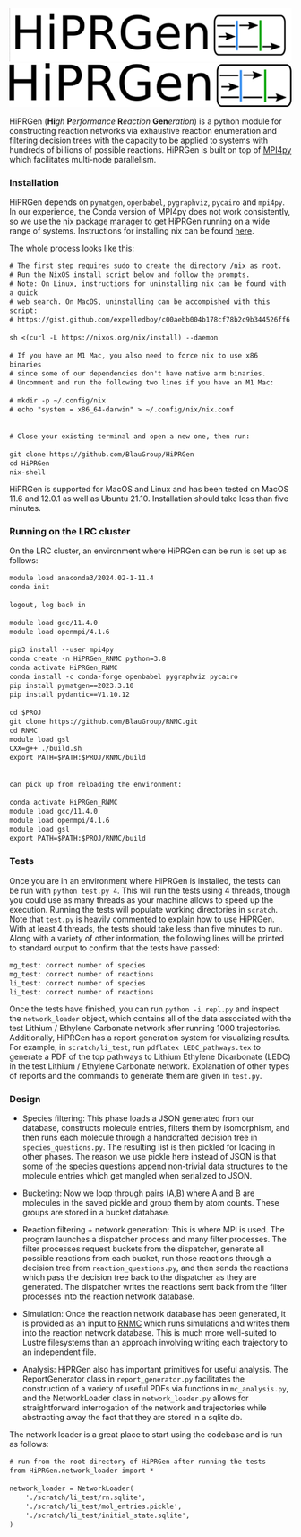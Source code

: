![logo](./logo_dark.png#gh-dark-mode-only)
![logo](./logo.png#gh-light-mode-only)

HiPRGen (**Hi**_gh_ **P**_erformance_ **R**_eaction_ **Gen**_eration_) is a python module for constructing reaction networks via exhaustive reaction enumeration and filtering decision trees with the capacity to be applied to systems with hundreds of billions of possible reactions. HiPRGen is built on top of [MPI4py](https://mpi4py.readthedocs.io/en/stable/) which facilitates multi-node parallelism.

### Installation

HiPRGen depends on `pymatgen`, `openbabel`, `pygraphviz`, `pycairo` and `mpi4py`. In our experience, the Conda version of MPI4py does not work consistently, so we use the [nix package manager](https://nixos.org/) to get HiPRGen running on a wide range of systems.  Instructions for installing nix can be found [here](https://nixos.org/download.html).

The whole process looks like this:
```
# The first step requires sudo to create the directory /nix as root.
# Run the NixOS install script below and follow the prompts.
# Note: On Linux, instructions for uninstalling nix can be found with a quick
# web search. On MacOS, uninstalling can be accompished with this script:
# https://gist.github.com/expelledboy/c00aebb004b178cf78b2c9b344526ff6

sh <(curl -L https://nixos.org/nix/install) --daemon

# If you have an M1 Mac, you also need to force nix to use x86 binaries
# since some of our dependencies don't have native arm binaries.
# Uncomment and run the following two lines if you have an M1 Mac:

# mkdir -p ~/.config/nix
# echo "system = x86_64-darwin" > ~/.config/nix/nix.conf


# Close your existing terminal and open a new one, then run:

git clone https://github.com/BlauGroup/HiPRGen
cd HiPRGen
nix-shell
```

HiPRGen is supported for MacOS and Linux and has been tested on MacOS 11.6 and 12.0.1 as well as Ubuntu 21.10. Installation should take less than five minutes.


### Running on the LRC cluster

On the LRC cluster, an environment where HiPRGen can be run is set up as follows:

```
module load anaconda3/2024.02-1-11.4
conda init

logout, log back in

module load gcc/11.4.0
module load openmpi/4.1.6

pip3 install --user mpi4py
conda create -n HiPRGen_RNMC python=3.8
conda activate HiPRGen_RNMC
conda install -c conda-forge openbabel pygraphviz pycairo
pip install pymatgen==2023.3.10
pip install pydantic==V1.10.12

cd $PROJ
git clone https://github.com/BlauGroup/RNMC.git
cd RNMC
module load gsl
CXX=g++ ./build.sh
export PATH=$PATH:$PROJ/RNMC/build


can pick up from reloading the environment:

conda activate HiPRGen_RNMC
module load gcc/11.4.0
module load openmpi/4.1.6
module load gsl
export PATH=$PATH:$PROJ/RNMC/build
```

### Tests

Once you are in an environment where HiPRGen is installed, the tests can be run with `python test.py 4`. This will run the tests using 4 threads, though you could use as many threads as your machine allows to speed up the execution. Running the tests will populate working directories in `scratch`. Note that `test.py` is heavily commented to explain how to use HiPRGen. With at least 4 threads, the tests should take less than five minutes to run. Along with a variety of other information, the following lines will be printed to standard output to confirm that the tests have passed:

```
mg_test: correct number of species
mg_test: correct number of reactions
li_test: correct number of species
li_test: correct number of reactions
```

Once the tests have finished, you can run `python -i repl.py` and inspect the `network_loader` object, which contains all of the data associated with the test Lithium / Ethylene Carbonate network after running 1000 trajectories. Additionally, HiPRGen has a report generation system for visualizing results. For example, in `scratch/li_test`, run `pdflatex LEDC_pathways.tex` to generate a PDF of the top pathways to Lithium Ethylene Dicarbonate (LEDC) in the test Lithium / Ethylene Carbonate network. Explanation of other types of reports and the commands to generate them are given in `test.py`.


### Design

- Species filtering: This phase loads a JSON generated from our database, constructs molecule entries, filters them by isomorphism, and then runs each molecule through a handcrafted decision tree in `species_questions.py`. The resulting list is then pickled for loading in other phases. The reason we use pickle here instead of JSON is that some of the species questions append non-trivial data structures to the molecule entries which get mangled when serialized to JSON.

- Bucketing: Now we loop through pairs (A,B) where A and B are molecules in the saved pickle and group them by atom counts. These groups are stored in a bucket database.

- Reaction filtering + network generation: This is where MPI is used. The program launches a dispatcher process and many filter processes. The filter processes request buckets from the dispatcher, generate all possible reactions from each bucket, run those reactions through a decision tree from `reaction_questions.py`, and then sends the reactions which pass the decision tree back to the dispatcher as they are generated. The dispatcher writes the reactions sent back from the filter processes into the reaction network database.

- Simulation: Once the reaction network database has been generated, it is provided as an input to [RNMC](https://github.com/BlauGroup/RNMC) which runs simulations and writes them into the reaction network database. This is much more well-suited to Lustre filesystems than an approach involving writing each trajectory to an independent file.

- Analysis: HiPRGen also has important primitives for useful analysis. The ReportGenerator class in `report_generator.py` facilitates the construction of a variety of useful PDFs via functions in `mc_analysis.py`, and the NetworkLoader class in `network_loader.py` allows for straightforward interrogation of the network and trajectories while abstracting away the fact that they are stored in a sqlite db.

The network loader is a great place to start using the codebase and is run as follows:

```
# run from the root directory of HiPRGen after running the tests
from HiPRGen.network_loader import *

network_loader = NetworkLoader(
    './scratch/li_test/rn.sqlite',
    './scratch/li_test/mol_entries.pickle',
    './scratch/li_test/initial_state.sqlite',
)
```
